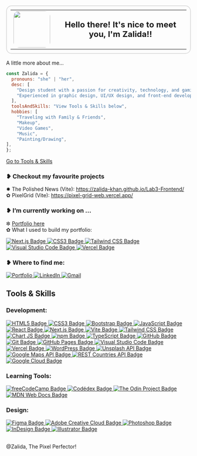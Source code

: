 <table align="center" style="border-radius: 15px; border: 2px solid #ddd; padding: 10px;">
  <tr>
    <td>
      <img src="https://cdn.dribbble.com/userupload/20774182/file/original-83358eaaa2b60c7e7de1a9b2c8684395.gif" width="100" 
           style="border-radius: 15px; display: block;">
    </td>
    <td style="padding-left: 15px; font-size: 22px; font-weight: bold; text-align: center;">
      Hello there! It's nice to meet you, I'm Zalida!!
    </td>
  </tr>
</table>

 A little more about me...
```javascript
const Zalida = {
  pronouns: "she" | "her",
  desc: [
    "Design student with a passion for creativity, technology, and gaming.",
    "Experienced in graphic design, UI/UX design, and front-end development",
  ],
  toolsAndSkills: "View Tools & Skills below",
  hobbies: [
    "Traveling with Family & Friends",
    "Makeup",
    "Video Games",
    "Music",
    "Painting/Drawing",
],
};
```

[Go to Tools & Skills](#tools--skills)

### <h3> ❥ Checkout my favourite projects</h3>

✸ The Polished News (Vite): https://zalida-khan.github.io/Lab3-Frontend/ </br>
✿ PixelGrid (Vite): https://pixel-grid-web.vercel.app/

### <h3> ❥ I’m currently working on ... </h3>

✼ [Portfolio here](https://zalidakhan-portfolio.vercel.app/)
</br>
✿ What I used to build my portfolio:

<p style="text-align:left">
  <a href="https://nextjs.org">
    <img src="https://img.shields.io/badge/Next.js-000000?style=for-the-badge&logo=nextdotjs&logoColor=white" alt="Next.js Badge">
  </a>
   <a href="https://developer.mozilla.org/en-US/docs/Web/CSS">
    <img src="https://img.shields.io/badge/CSS3-1572B6?style=for-the-badge&logo=css3&logoColor=white" alt="CSS3 Badge">
  </a>
  <a href="https://tailwindcss.com">
    <img src="https://img.shields.io/badge/Tailwind_CSS-38B2AC?style=for-the-badge&logo=tailwind-css&logoColor=white" alt="Tailwind CSS Badge">
  </a>
  <a href="https://code.visualstudio.com">
    <img src="https://img.shields.io/badge/Visual_Studio_Code-0078D4?style=for-the-badge&logo=visual%20studio%20code&logoColor=white" alt="Visual Studio Code Badge">
  </a>
  <a href="https://vercel.com">
    <img src="https://img.shields.io/badge/Vercel-000000?style=for-the-badge&logo=vercel&logoColor=white" alt="Vercel Badge">
  </a>
</p>

### <h3> ❥ Where to find me: </h3>

<p style="align:left"> <a href="https://zalidakhan.com/"> <img alt="Portfolio" title="Portfolio" src="https://img.shields.io/badge/Portfolio-AAAC24?style=for-the-badge&logo=Portfolio&logoColor=white"/> </a> <a href="https://www.linkedin.com/in/zalida-khan/"> <img alt="LinkedIn" title="LinkedIn Profile" src="https://img.shields.io/badge/Linkedin-%230077B5.svg?style=for-the-badge&logo=linkedin&logoColor=white"/> </a> <a href="mailto:zalidakhan13@gmail.com"> <img alt="Gmail" title="Gmail" src="https://img.shields.io/badge/Gmail-D14836?style=for-the-badge&logo=gmail&logoColor=white"/> </a> </p>

<!-- Development -->
<div>  
  <h2 id="tools--skills"> Tools & Skills</h2>
  <h3>Development:</h3>
  <a href="https://developer.mozilla.org/en-US/docs/Web/HTML">
    <img src="https://img.shields.io/badge/HTML5-E34F26?style=for-the-badge&logo=html5&logoColor=white" alt="HTML5 Badge">
  </a>
  <a href="https://developer.mozilla.org/en-US/docs/Web/CSS">
    <img src="https://img.shields.io/badge/CSS3-1572B6?style=for-the-badge&logo=css3&logoColor=white" alt="CSS3 Badge">
  </a>
  <a href="https://getbootstrap.com">
    <img src="https://img.shields.io/badge/Bootstrap-563D7C?style=for-the-badge&logo=bootstrap&logoColor=white" alt="Bootstrap Badge">
  </a>
  <a href="https://developer.mozilla.org/en-US/docs/Web/JavaScript">
    <img src="https://img.shields.io/badge/JavaScript-323330?style=for-the-badge&logo=javascript&logoColor=F7DF1E" alt="JavaScript Badge">
  </a>
  <a href="https://reactjs.org">
    <img src="https://img.shields.io/badge/React-20232A?style=for-the-badge&logo=react&logoColor=61DAFB" alt="React Badge">
  </a>
  <a href="https://nextjs.org">
    <img src="https://img.shields.io/badge/Next.js-000000?style=for-the-badge&logo=nextdotjs&logoColor=white" alt="Next.js Badge">
  </a>
  <a href="https://vitejs.dev">
    <img src="https://img.shields.io/badge/Vite-B73BFE?style=for-the-badge&logo=vite&logoColor=FFD62E" alt="Vite Badge">
  </a>
  <a href="https://tailwindcss.com">
    <img src="https://img.shields.io/badge/Tailwind_CSS-38B2AC?style=for-the-badge&logo=tailwind-css&logoColor=white" alt="Tailwind CSS Badge">
  </a>
  <a href="https://www.chartjs.org">
    <img src="https://img.shields.io/badge/Chart.js-FF6384?style=for-the-badge&logo=chartdotjs&logoColor=white" alt="Chart JS Badge">
  </a>
  <a href="https://www.npmjs.com">
    <img src="https://img.shields.io/badge/npm-CB3837?style=for-the-badge&logo=npm&logoColor=white" alt="npm Badge">
  </a>
  <a href="https://www.typescriptlang.org">
    <img src="https://img.shields.io/badge/TypeScript-007ACC?style=for-the-badge&logo=typescript&logoColor=white" alt="TypeScript Badge">
  </a>
  <a href="https://github.com">
    <img src="https://img.shields.io/badge/GitHub-181717?style=for-the-badge&logo=github&logoColor=white" alt="GitHub Badge">
  </a>
  <a href="https://git-scm.com">
    <img src="https://img.shields.io/badge/Git-E44C30?style=for-the-badge&logo=git&logoColor=white" alt="Git Badge">
  </a>
  <a href="https://pages.github.com">
    <img src="https://img.shields.io/badge/GitHub%20Pages-222222?style=for-the-badge&logo=GitHub%20Pages&logoColor=white" alt="GitHub Pages Badge">
  </a>
  <a href="https://code.visualstudio.com">
    <img src="https://img.shields.io/badge/Visual_Studio_Code-0078D4?style=for-the-badge&logo=visual%20studio%20code&logoColor=white" alt="Visual Studio Code Badge">
  </a>
  <a href="https://vercel.com">
    <img src="https://img.shields.io/badge/Vercel-000000?style=for-the-badge&logo=vercel&logoColor=white" alt="Vercel Badge">
  </a>
  <a href="https://wordpress.org">
    <img src="https://img.shields.io/badge/WordPress-21759B?style=for-the-badge&logo=wordpress&logoColor=white" alt="WordPress Badge">
  </a>
  <a href="https://unsplash.com/documentation#unsplash-api">
    <img src="https://img.shields.io/badge/Unsplash_API-000000?style=for-the-badge&logo=Unsplash&logoColor=white" alt="Unsplash API Badge">
  </a>
  <a href="https://developers.google.com/maps/documentation">
    <img src="https://img.shields.io/badge/Google_Maps_API-4285F4?style=for-the-badge&logo=googlemaps&logoColor=white" alt="Google Maps API Badge">
  </a>
  <a href="https://restcountries.com">
    <img src="https://img.shields.io/badge/REST%20Countries_API-000000?style=for-the-badge&logo=restcountries&logoColor=white" alt="REST Countries API Badge">
  </a>
  <a href="https://cloud.google.com">
    <img src="https://img.shields.io/badge/Google_Cloud-4285F4?style=for-the-badge&logo=google-cloud&logoColor=white" alt="Google Cloud Badge">
  </a>
</div>

<!--Learning -->
<div >
<h3>Learning Tools:</h3>
<a href="https://www.freecodecamp.org" target="_blank">
  <img src="https://img.shields.io/badge/freeCodeCamp-000000?style=for-the-badge&logo=freecodecamp&logoColor=white" alt="freeCodeCamp Badge">
</a>
<a href="https://www.codedex.io/" target="_blank">
  <img src="https://img.shields.io/badge/Codédex-FFB800?style=for-the-badge&logo=codedex&logoColor=white" alt="Codédex Badge">
</a>
<a href="https://www.theodinproject.com" target="_blank">
  <img src="https://img.shields.io/badge/The%20Odin%20Project-0A3D2A?style=for-the-badge&logo=the-odin-project&logoColor=white" alt="The Odin Project Badge">
</a>
<a href="https://developer.mozilla.org" target="_blank">
  <img src="https://img.shields.io/badge/MDN%20Web%20Docs-000000?style=for-the-badge&logo=mozilla&logoColor=white" alt="MDN Web Docs Badge">
</a>
</div>

<!-- Design -->
<div>
  <h3>Design:</h3>
  <a href="https://www.figma.com">
    <img src="https://img.shields.io/badge/Figma-F24E1E?style=for-the-badge&logo=figma&logoColor=white" alt="Figma Badge">
  </a>
  <a href="https://www.adobe.com/creativecloud.html">
    <img src="https://img.shields.io/badge/Adobe%20Creative%20Cloud-DA1F26?style=for-the-badge&logo=Adobe%20Creative%20Cloud&logoColor=white" alt="Adobe Creative Cloud Badge">
  </a>
  <a href="https://www.adobe.com/products/photoshop.html">
    <img src="https://img.shields.io/badge/Adobe%20Photoshop-31A8FF?style=for-the-badge&logo=Adobe%20Photoshop&logoColor=white" alt="Photoshop Badge">
  </a>
  <a href="https://www.adobe.com/products/indesign.html">
    <img src="https://img.shields.io/badge/Adobe%20InDesign-FF3366?style=for-the-badge&logo=Adobe%20InDesign&logoColor=white" alt="InDesign Badge">
  </a>
  <a href="https://www.adobe.com/products/illustrator.html">
    <img src="https://img.shields.io/badge/Adobe%20Illustrator-FF9A00?style=for-the-badge&logo=Adobe%20Illustrator&logoColor=white" alt="Illustrator Badge">
  </a>
</div>
</br>

@Zalida, The Pixel Perfector!
